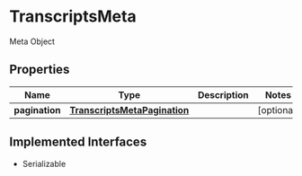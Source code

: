 

# TranscriptsMeta

Meta Object

## Properties

Name | Type | Description | Notes
------------ | ------------- | ------------- | -------------
**pagination** | [**TranscriptsMetaPagination**](TranscriptsMetaPagination.md) |  |  [optional]


## Implemented Interfaces

* Serializable


